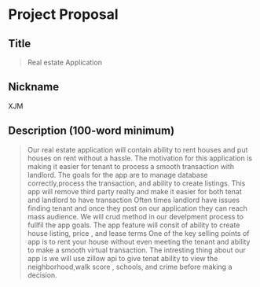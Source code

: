 # Project Proposal
## Title
>  Real estate Application
## Nickname
XJM 
## Description (100-word minimum)
> Our real estate application will contain ability to rent houses and put houses on rent without a hassle.
>The motivation for this application is making it easier for tenant to process a smooth transaction with landlord.
>The goals for the app are to manage database correctly,process the transaction, and ability to create listings.
>This app will remove third party realty and make it easier for both tenat and landlord to have transaction
>Often times landlord have issues finding tenant and once they post on our application they can reach mass audience.
>We will crud method in our develpment process to fullfil the app goals.
>The app feature will consit of ability to create house listing, price , and lease terms
> One of the key selling points of app is to rent your house without even meeting the tenant and ability to make a smooth virtual transaction.
> The intresting thing about our app is we will use zillow api to give tenat ability to view the neighborhood,walk score , schools, and crime before making a decision.


